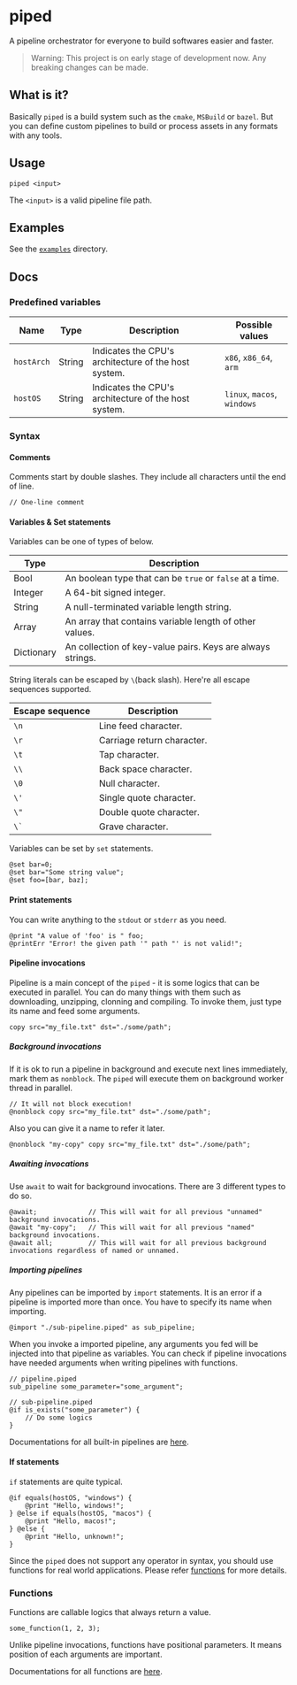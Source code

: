 # piped

A pipeline orchestrator for everyone to build softwares easier and faster.

> Warning: This project is on early stage of development now. Any breaking changes can be made.

## What is it?

Basically `piped` is a build system such as the `cmake`, `MSBuild` or `bazel`. But you can define custom pipelines to build or process assets in any formats with any tools.

## Usage

`piped <input>`

The `<input>` is a valid pipeline file path.

## Examples

See the [`examples`](https://github.com/AcrylicShrimp/piped/tree/master/examples) directory.

## Docs

### Predefined variables

| Name       | Type   | Description                                          | Possible values             |
| ---------- | ------ | ---------------------------------------------------- | --------------------------- |
| `hostArch` | String | Indicates the CPU's architecture of the host system. | `x86`, `x86_64`, `arm`      |
| `hostOS`   | String | Indicates the CPU's architecture of the host system. | `linux`, `macos`, `windows` |

### Syntax

#### Comments

Comments start by double slashes. They include all characters until the end of line.

```
// One-line comment
```

#### Variables & Set statements

Variables can be one of types of below.

| Type       | Description                                                |
| ---------- | ---------------------------------------------------------- |
| Bool       | An boolean type that can be `true` or `false` at a time.   |
| Integer    | A 64-bit signed integer.                                   |
| String     | A null-terminated variable length string.                  |
| Array      | An array that contains variable length of other values.    |
| Dictionary | An collection of key-value pairs. Keys are always strings. |

String literals can be escaped by `\`(back slash). Here're all escape sequences supported.

| Escape sequence | Description                |
| --------------- | -------------------------- |
| `\n`            | Line feed character.       |
| `\r`            | Carriage return character. |
| `\t`            | Tap character.             |
| `\\`            | Back space character.      |
| `\0`            | Null character.            |
| `\'`            | Single quote character.    |
| `\"`            | Double quote character.    |
| `` \` ``        | Grave character.           |

Variables can be set by `set` statements.

```
@set bar=0;
@set bar="Some string value";
@set foo=[bar, baz];
```

#### Print statements

You can write anything to the `stdout` or `stderr` as you need.

```
@print "A value of 'foo' is " foo;
@printErr "Error! the given path '" path "' is not valid!";
```

#### Pipeline invocations

Pipeline is a main concept of the `piped` - it is some logics that can be executed in parallel. You can do many things with them such as downloading, unzipping, clonning and compiling. To invoke them, just type its name and feed some arguments.

```
copy src="my_file.txt" dst="./some/path";
```

##### Background invocations

If it is ok to run a pipeline in background and execute next lines immediately, mark them as `nonblock`. The `piped` will execute them on background worker thread in parallel.

```
// It will not block execution!
@nonblock copy src="my_file.txt" dst="./some/path";
```

Also you can give it a name to refer it later.

```
@nonblock "my-copy" copy src="my_file.txt" dst="./some/path";
```

##### Awaiting invocations

Use `await` to wait for background invocations. There are 3 different types to do so.

```
@await;				// This will wait for all previous "unnamed" background invocations.
@await "my-copy";	// This will wait for all previous "named" background invocations.
@await all;			// This will wait for all previous background invocations regardless of named or unnamed.
```

##### Importing pipelines

Any pipelines can be imported by `import` statements. It is an error if a pipeline is imported more than once. You have to specify its name when importing.

```
@import "./sub-pipeline.piped" as sub_pipeline;
```

When you invoke a imported pipeline, any arguments you fed will be injected into that pipeline as variables. You can check if pipeline invocations have needed arguments when writing pipelines with functions.

```
// pipeline.piped
sub_pipeline some_parameter="some_argument";

// sub-pipeline.piped
@if is_exists("some_parameter") {
	// Do some logics
}
```

Documentations for all built-in pipelines are [here](docs/built-in-pipelines.md).

#### If statements

`if` statements are quite typical.

```
@if equals(hostOS, "windows") {
	@print "Hello, windows!";
} @else if equals(hostOS, "macos") {
	@print "Hello, macos!";
} @else {
	@print "Hello, unknown!";
}
```

Since the `piped` does not support any operator in syntax, you should use functions for real world applications. Please refer [functions](https://github.com/AcrylicShrimp/piped#functions) for more details.

### Functions

Functions are callable logics that always return a value.

```
some_function(1, 2, 3);
```

Unlike pipeline invocations, functions have positional parameters. It means position of each arguments are important.

Documentations for all functions are [here](docs/built-in-functions.md).
